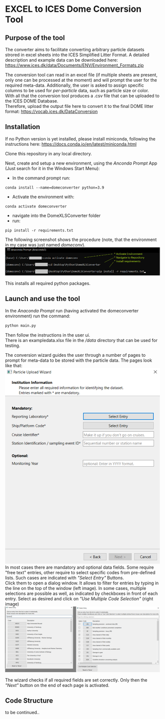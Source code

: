 # EXCEL to ICES Dome Conversion Tool

## Purpose of the tool
The converter aims to facilitate converting arbitrary particle datasets strored in excel sheets
into the ICES Simplified Litter Format. A detailed description and example data can be downloaded here:
https://www.ices.dk/data/Documents/ENV/Environment_Formats.zip

The conversion tool can read in an excel file (if multiple sheets are present, only one can be processed at the moment)
and will prompt the user for the required meta-data. Additionally, the user is asked to
assign specific columns to be used for *per-particle* data, such as particle size or color.
<br>With all that the conversion tool produces a .csv file that can be uploaded to the ICES DOME Database.
<br>Therefore, upload the output file here to convert it to the final DOME litter format:
https://vocab.ices.dk/DataConversion


## Installation
If no Python version is yet installed, please install miniconda, following the instructions here:
https://docs.conda.io/en/latest/miniconda.html

Clone this repository in any local directory.

Next, create and setup a new environment, using the *Anconda Prompt* App (Just search for it in the Windows Start Menu):
* In the command prompt run:
````
conda install --name=domeconverter python=3.9
````
* Activate the environment with: 
````
conda activate domeconverter
````
* navigate into the DomeXLSConverter folder
* run: 
```` 
pip install -r requirements.txt
````

The following screenshot shows the procedure (note, that the environment in my case was just named *domeconv*).
![](images/01_activate_and_configure.png)

This installs all required python packages.


## Launch and use the tool
In the _Anaconda Prompt_ run (having activated the domeconverter environment) run the command:
````python
python main.py
````

Then follow the instructions in the user ui.
<br>There is an exampledata.xlsx file in the */data* directory that can be used for testing.

The conversion wizard guides the user through a number of pages to prompt for meta-data to be stored
with the particle data. The pages look like that:
![](images/02_page_overview.png)
In most cases there are mandatory and optional data fields. Some require "free text" entries, other require
to select specific codes from pre-defined lists. Such cases are indicated with *"Select Entry"* Buttons.
<br> Click them to open a dialog window. It allows to filter for entries by typing in the line on the top of the 
window (left image). In some cases, multiple selections are possible as well, as indicated by checkboxes in front
of each entry. Select as desired and click on *"Use Multiple Code Selection"* (right image)
![](images/03_code_select.png)

The wizard checks if all required fields are set correctly. Only then the *"Next"* button on the end of each page
is activated.


## Code Structure
to be continued..